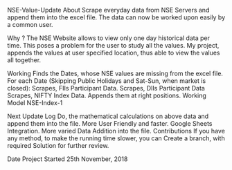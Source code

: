 NSE-Value-Update
About
Scrape everyday data from NSE Servers and append them into the excel file.
The data can now be worked upon easily by a common user.

Why ?
The NSE Website allows to view only one day historical data per time.
This poses a problem for the user to study all the values.
My project, appends the values at user specified location, thus able to view the values all together.

Working
Finds the Dates, whose NSE values are missing from the excel file.
For each Date (Skipping Public Holidays and Sat-Sun, when market is closed):
Scrapes, FIIs Participant Data.
Scrapes, DIIs Participant Data
Scrapes, NIFTY Index Data.
Appends them at right positions.
Working Model
NSE-Index-1

Next Update Log
Do, the mathematical calculations on above data and append them into the file.
More User Friendly and faster.
Google Sheets Integration.
More varied Data Addition into the file.
Contributions
If you have any method, to make the running time slower, you can Create a branch, with required Solution for further review.

Date Project Started
25th November, 2018
